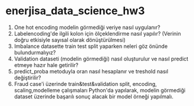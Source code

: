 # enerjisa_data_science_hw3
1. One hot encoding modelin görmediği veriye nasıl uygulanır?
2. Labelencoding'de ilgili kolon için ölçeklendirme nasıl yapılır? (Verinin doğru etkisiyle sayısal olarak dönüştürülmesi)
3. Imbalance datasette train test split yaparken neleri göz önünde bulundurmalıyız?
4. Validation dataseti (modelin görmediği) nasıl oluşturulur ve nasıl predict etmeye hazır hale getirilir?
5. predict_proba metoduyla oran nasıl hesaplanır ve treshold nasıl değiştirilir?
6. Fraud case'i üzerinde train&test&validation split, encoding, scaling,modelleme çalışmaları Python'da yapılarak, modelin görmediği dataset üzerinde başarılı sonuç alacak bir model örneği yapılmalı.
